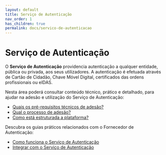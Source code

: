 ```yaml
---
layout: default
title: Serviço de Autenticação
nav_order: 1
has_children: true
permalink: docs/servico-de-autenticacao
---
```


# Serviço de Autenticação

O **Serviço de Autenticação** providencia autenticação a qualquer entidade, pública ou privada, aos seus utilizadores. A autenticação é efetuada através de Cartão de Cidadão, Chave Móvel Digital, certificados das ordens profissionais ou eIDAS.

Nesta área poderá consultar conteúdo técnico, prático e detalhado, para ajudar na adesão e utilização do Serviço de Autenticação:

- [Quais os pré-requisitos técnicos de adesão?](quais-os-pre-requisitos-tecnicos-de-adesao.md)
- [Qual o processo de adesão?](qual-o-processo-de-adesao.md)
- [Como está estruturada a plataforma?](como-esta-estruturada-a-plataforma.md)

Descubra os guias práticos relacionados com o Fornecedor de Autenticação:
- [Como funciona o Serviço de Autenticação](../../guias-praticos/como-funciona-o-servico-de-autenticacao/)
- [Integrar com o Serviço de Autenticação](../../guias-praticos/integrar-com-o-servico-de-autenticacao/)

